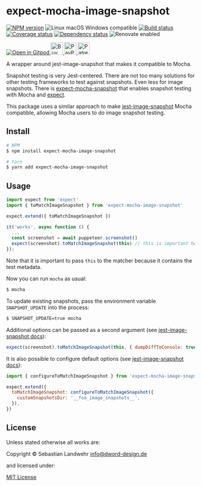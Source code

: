 <!-- TITLE/ -->
# expect-mocha-image-snapshot
<!-- /TITLE -->

<!-- BADGES/ -->
[![NPM version](https://img.shields.io/npm/v/expect-mocha-image-snapshot.svg)](https://npmjs.org/package/expect-mocha-image-snapshot)
![Linux macOS Windows compatible](https://img.shields.io/badge/os-linux%20%7C%C2%A0macos%20%7C%C2%A0windows-blue)
[![Build status](https://github.com/dword-design/expect-mocha-image-snapshot/workflows/build/badge.svg)](https://github.com/dword-design/expect-mocha-image-snapshot/actions)
[![Coverage status](https://img.shields.io/coveralls/dword-design/expect-mocha-image-snapshot)](https://coveralls.io/github/dword-design/expect-mocha-image-snapshot)
[![Dependency status](https://img.shields.io/david/dword-design/expect-mocha-image-snapshot)](https://david-dm.org/dword-design/expect-mocha-image-snapshot)
![Renovate enabled](https://img.shields.io/badge/renovate-enabled-brightgreen)

<a href="https://gitpod.io/#https://github.com/dword-design/bar">
  <img src="https://gitpod.io/button/open-in-gitpod.svg" alt="Open in Gitpod">
</a><a href="https://www.buymeacoffee.com/dword">
  <img
    src="https://www.buymeacoffee.com/assets/img/guidelines/download-assets-sm-2.svg"
    alt="Buy Me a Coffee"
    height="32"
  >
</a><a href="https://paypal.me/SebastianLandwehr">
  <img
    src="https://dword-design.de/images/paypal.svg"
    alt="PayPal"
    height="32"
  >
</a><a href="https://www.patreon.com/dworddesign">
  <img
    src="https://dword-design.de/images/patreon.svg"
    alt="Patreon"
    height="32"
  >
</a>
<!-- /BADGES -->

<!-- DESCRIPTION/ -->
A wrapper around jest-image-snapshot that makes it compatible to Mocha.
<!-- /DESCRIPTION -->

Snapshot testing is very Jest-centered. There are not too many solutions for other testing frameworks to test against snapshots. Even less for image snapshots. There is [expect-mocha-snapshot](https://www.npmjs.com/package/expect-mocha-snapshot) that enables snapshot testing with Mocha and [expect](https://www.npmjs.com/package/expect).

This package uses a similar approach to make [jest-image-snapshot](https://www.npmjs.com/package/jest-image-snapshot) Mocha compatible, allowing Mocha users to do image snapshot testing.

<!-- INSTALL/ -->
## Install

```bash
# NPM
$ npm install expect-mocha-image-snapshot

# Yarn
$ yarn add expect-mocha-image-snapshot
```
<!-- /INSTALL -->

## Usage

```js
import expect from 'expect'
import { toMatchImageSnapshot } from 'expect-mocha-image-snapshot'

expect.extend({ toMatchImageSnapshot })

it('works', async function () {
  ...
  const screenshot = await puppeteer.screenshot()
  expect(screenshot).toMatchImageSnapshot(this) // this is important here
});
```

Note that it is important to pass `this` to the matcher because it contains the test metadata.

Now you can run `mocha` as usual:

```bash
$ mocha
```

To update existing snapshots, pass the environment variable `SNAPSHOT_UPDATE` into the process:

```bash
$ SNAPSHOT_UPDATE=true mocha
```

Additional options can be passed as a second argument (see [jest-image-snapshot docs](https://www.npmjs.com/package/jest-image-snapshot)):

```js
expect(screenshot).toMatchImageSnapshot(this, { dumpDiffToConsole: true })
```

It is also possible to configure default options (see [jest-image-snapshot docs](https://www.npmjs.com/package/jest-image-snapshot)):

```js
import { configureToMatchImageSnapshot } from 'expect-mocha-image-snapshot'

expect.extend({
  toMatchImageSnapshot: configureToMatchImageSnapshot({
    customSnapshotsDir: '__foo_image_snapshots__',
  }),
})
```

<!-- LICENSE/ -->
## License

Unless stated otherwise all works are:

Copyright &copy; Sebastian Landwehr <info@dword-design.de>

and licensed under:

[MIT License](https://opensource.org/licenses/MIT)
<!-- /LICENSE -->
